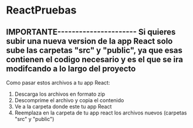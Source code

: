 # ReactPruebas

IMPORTANTE----------------------
Si quieres subir una nueva version de la app React 
solo sube las carpetas "src" y "public", ya que esas
contienen el codigo necesario y es el que se ira modifcando
a lo largo del proyecto
--------------------------------

Como pasar estos archivos a tu app React:

1) Descarga los archivos en formato zip
2) Descomprime el archivo y copia el contenido
3) Ve a la carpeta donde este tu app React
4) Reemplaza en la carpeta de tu app react los archivos nuevos (carpetas "src" y "public")



